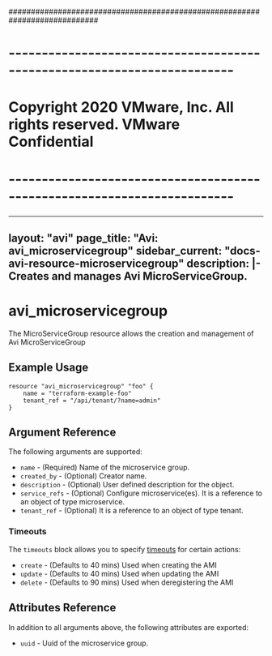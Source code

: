 ############################################################################
# ------------------------------------------------------------------------
# Copyright 2020 VMware, Inc.  All rights reserved. VMware Confidential
# ------------------------------------------------------------------------
###

---
layout: "avi"
page_title: "Avi: avi_microservicegroup"
sidebar_current: "docs-avi-resource-microservicegroup"
description: |-
  Creates and manages Avi MicroServiceGroup.
---

# avi_microservicegroup

The MicroServiceGroup resource allows the creation and management of Avi MicroServiceGroup

## Example Usage

```hcl
resource "avi_microservicegroup" "foo" {
    name = "terraform-example-foo"
    tenant_ref = "/api/tenant/?name=admin"
}
```

## Argument Reference

The following arguments are supported:

* `name` - (Required) Name of the microservice group.
* `created_by` - (Optional) Creator name.
* `description` - (Optional) User defined description for the object.
* `service_refs` - (Optional) Configure microservice(es). It is a reference to an object of type microservice.
* `tenant_ref` - (Optional) It is a reference to an object of type tenant.


### Timeouts

The `timeouts` block allows you to specify [timeouts](https://www.terraform.io/docs/configuration/resources.html#timeouts) for certain actions:

* `create` - (Defaults to 40 mins) Used when creating the AMI
* `update` - (Defaults to 40 mins) Used when updating the AMI
* `delete` - (Defaults to 90 mins) Used when deregistering the AMI

## Attributes Reference

In addition to all arguments above, the following attributes are exported:

* `uuid` -  Uuid of the microservice group.

